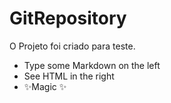 # GitRepository

O Projeto foi criado para teste.

- Type some Markdown on the left
- See HTML in the right
- ✨Magic ✨



